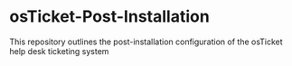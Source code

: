 # osTicket-Post-Installation
This repository outlines the post-installation configuration of the osTicket help desk ticketing system

